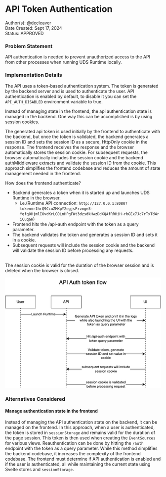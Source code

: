 # API Token Authentication

Author(s): @decleaver  
Date Created: Sept 17, 2024  
Status: APPROVED

### Problem Statement
API authentication is needed to prevent unauthorized access to the API from other processes when running UDS Runtime locally.

### Implementation Details
The API uses a token-based authentication system. The token is generated by the backend server and is used to authenticate the user. API authentication is enabled by default, to disable it you can set the `API_AUTH_DISABLED` environment variable to true.

Instead of managing state in the frontend, the api authentication state is managed in the backend. One way this can be accomplished is by using session cookies.

The generated api token is used initially by the frontend to authenticate with the backend, but once the token is validated, the backend generates a session ID and sets the session ID as a secure, HttpOnly cookie in the response. The frontend receives the response and the browser automatically stores the session cookie. For subsequent requests, the browser automatically includes the session cookie and the backend authMiddleware extracts and validate the session ID from the cookie. This approach simplifies the frontend codebase and reduces the amount of state management needed in the frontend.

How does the frontend authenticate?
- Backend generates a token when it is started up and launches UDS Runtime in the browser.
    - i.e.(Runtime API connection: `http://127.0.0.1:8080?token=r1hrQ9CcuZMKpY2egjsPrzmge3-YqfqOHjmlIOvdKrLGOLnHPgFWt3dzsdkHwzDdXQAfRRHiH~rbGEx7Jc7rTxTd4riCuqGH`)
- Frontend hits the /api-auth endpoint with the token as a query parameter.
- The backend validates the token and generates a session ID and sets it in a cookie.
- Subsequent requests will include the session cookie and the backend will validate the session ID before processing any requests.
<br><br>

The session cookie is valid for the duration of the browser session and is deleted when the browser is closed.

<p style="text-align:center;">
  <img src="./images/api-auth-flow.png" alt="API auth flow diagram">
</p>

### Alternatives Considered
#### Manage authentication state in the frontend
Instead of managing the API authentication state on the backend, it can be managed on the frontend. In this approach, when a user is authenticated, the token is stored in `sessionStorage` and remains valid for the duration of the page session. This token is then used when creating the `EventSources` for various views. Reauthentication can be done by hitting the `/auth` endpoint with the token as a query parameter. While this method simplifies the backend codebase, it increases the complexity of the frontend codebase. The frontend must determine if API authentication is enabled and if the user is authenticated, all while maintaining the current state using Svelte stores and `sessionStorage`.
